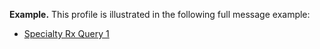 
**Example.** This profile is illustrated in the following full message example:
- [Specialty Rx Query 1](Bundle-specialty-rx-query-1.html)

<p></p>